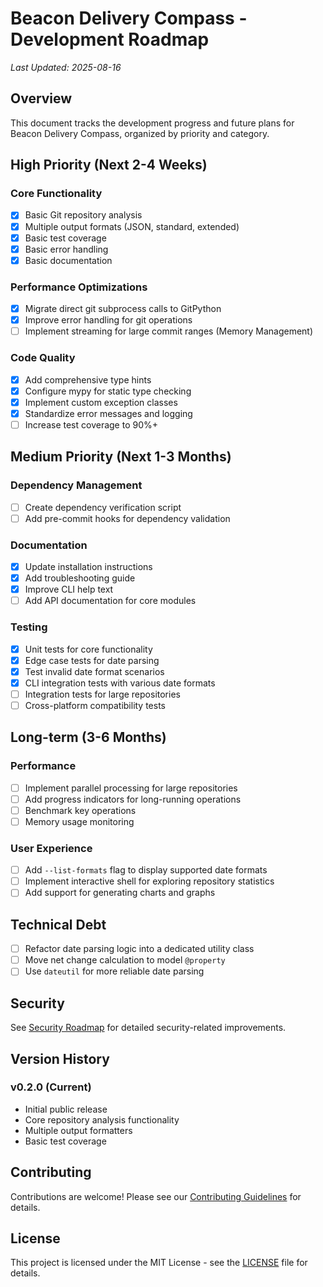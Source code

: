 # Beacon Delivery Compass - Development Roadmap

*Last Updated: 2025-08-16*

## Overview
This document tracks the development progress and future plans for Beacon Delivery Compass, organized by priority and category.

## High Priority (Next 2-4 Weeks)

### Core Functionality
- [x] Basic Git repository analysis
- [x] Multiple output formats (JSON, standard, extended)
- [x] Basic test coverage
- [x] Basic error handling
- [x] Basic documentation

### Performance Optimizations
- [x] Migrate direct git subprocess calls to GitPython
- [x] Improve error handling for git operations
- [ ] Implement streaming for large commit ranges (Memory Management)

### Code Quality
- [x] Add comprehensive type hints
- [x] Configure mypy for static type checking
- [x] Implement custom exception classes
- [x] Standardize error messages and logging
- [ ] Increase test coverage to 90%+

## Medium Priority (Next 1-3 Months)

### Dependency Management
- [ ] Create dependency verification script
- [ ] Add pre-commit hooks for dependency validation

### Documentation
- [x] Update installation instructions
- [x] Add troubleshooting guide
- [x] Improve CLI help text
- [ ] Add API documentation for core modules

### Testing
- [x] Unit tests for core functionality
- [x] Edge case tests for date parsing
- [x] Test invalid date format scenarios
- [x] CLI integration tests with various date formats
- [ ] Integration tests for large repositories
- [ ] Cross-platform compatibility tests

## Long-term (3-6 Months)

### Performance
- [ ] Implement parallel processing for large repositories
- [ ] Add progress indicators for long-running operations
- [ ] Benchmark key operations
- [ ] Memory usage monitoring

### User Experience
- [ ] Add `--list-formats` flag to display supported date formats
- [ ] Implement interactive shell for exploring repository statistics
- [ ] Add support for generating charts and graphs

## Technical Debt
- [ ] Refactor date parsing logic into a dedicated utility class
- [ ] Move net change calculation to model `@property`
- [ ] Use `dateutil` for more reliable date parsing

## Security
See [Security Roadmap](./security/roadmap.md) for detailed security-related improvements.

## Version History

### v0.2.0 (Current)
- Initial public release
- Core repository analysis functionality
- Multiple output formatters
- Basic test coverage

## Contributing
Contributions are welcome! Please see our [Contributing Guidelines](../CONTRIBUTING.md) for details.

## License
This project is licensed under the MIT License - see the [LICENSE](../LICENSE) file for details.
